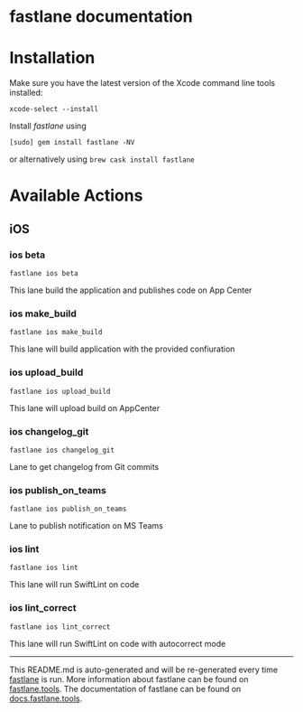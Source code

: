 fastlane documentation
================
# Installation

Make sure you have the latest version of the Xcode command line tools installed:

```
xcode-select --install
```

Install _fastlane_ using
```
[sudo] gem install fastlane -NV
```
or alternatively using `brew cask install fastlane`

# Available Actions
## iOS
### ios beta
```
fastlane ios beta
```
This lane build the application and publishes code on App Center
### ios make_build
```
fastlane ios make_build
```
This lane will build application with the provided confiuration
### ios upload_build
```
fastlane ios upload_build
```
This lane will upload build on AppCenter
### ios changelog_git
```
fastlane ios changelog_git
```
Lane to get changelog from Git commits
### ios publish_on_teams
```
fastlane ios publish_on_teams
```
Lane to publish notification on MS Teams
### ios lint
```
fastlane ios lint
```
This lane will run SwiftLint on code
### ios lint_correct
```
fastlane ios lint_correct
```
This lane will run SwiftLint on code with autocorrect mode

----

This README.md is auto-generated and will be re-generated every time [fastlane](https://fastlane.tools) is run.
More information about fastlane can be found on [fastlane.tools](https://fastlane.tools).
The documentation of fastlane can be found on [docs.fastlane.tools](https://docs.fastlane.tools).

